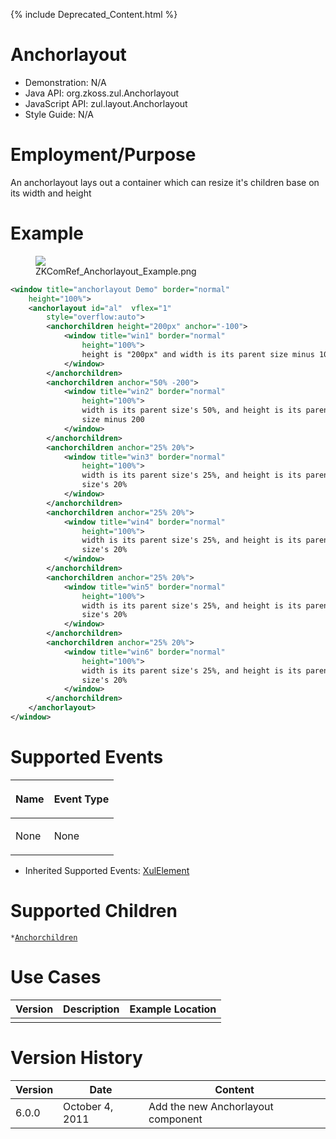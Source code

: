  {% include Deprecated_Content.html %}

# Anchorlayout

- Demonstration: N/A
- Java API: <javadoc>org.zkoss.zul.Anchorlayout</javadoc>
- JavaScript API:
  <javadoc directory="jsdoc">zul.layout.Anchorlayout</javadoc>
- Style Guide: N/A

# Employment/Purpose

An anchorlayout lays out a container which can resize it's children base
on its width and height

# Example

<figure>
<img src="images/ZKComRef_Anchorlayout_Example.png
title="ZKComRef_Anchorlayout_Example.png" />
<figcaption>ZKComRef_Anchorlayout_Example.png</figcaption>
</figure>

``` xml
<window title="anchorlayout Demo" border="normal" 
    height="100%">
    <anchorlayout id="al"  vflex="1"
        style="overflow:auto">
        <anchorchildren height="200px" anchor="-100">
            <window title="win1" border="normal" 
                height="100%">
                height is "200px" and width is its parent size minus 100
            </window>
        </anchorchildren>
        <anchorchildren anchor="50% -200">
            <window title="win2" border="normal" 
                height="100%">
                width is its parent size's 50%, and height is its parent
                size minus 200
            </window>
        </anchorchildren>
        <anchorchildren anchor="25% 20%">
            <window title="win3" border="normal" 
                height="100%">
                width is its parent size's 25%, and height is its parent
                size's 20%
            </window>
        </anchorchildren>
        <anchorchildren anchor="25% 20%">
            <window title="win4" border="normal" 
                height="100%">
                width is its parent size's 25%, and height is its parent
                size's 20%
            </window>
        </anchorchildren>
        <anchorchildren anchor="25% 20%">
            <window title="win5" border="normal" 
                height="100%">
                width is its parent size's 25%, and height is its parent
                size's 20%
            </window>
        </anchorchildren>
        <anchorchildren anchor="25% 20%">
            <window title="win6" border="normal" 
                height="100%">
                width is its parent size's 25%, and height is its parent
                size's 20%
            </window>
        </anchorchildren>
    </anchorlayout>
</window>
```

# Supported Events

<table>
<thead>
<tr class="header">
<th><center>
<p>Name</p>
</center></th>
<th><center>
<p>Event Type</p>
</center></th>
</tr>
</thead>
<tbody>
<tr class="odd">
<td><p>None</p></td>
<td><p>None</p></td>
</tr>
</tbody>
</table>

- Inherited Supported Events: [
  XulElement](ZK_Component_Reference/Base_Components/XulElement#Supported_Events)

# Supported Children

`*`[`Anchorchildren`](ZK_Component_Reference/Layouts/Anchorlayout/Anchorchildren)

# Use Cases

| Version | Description | Example Location |
|---------|-------------|------------------|
|         |             |                  |

# Version History



| Version | Date            | Content                            |
|---------|-----------------|------------------------------------|
| 6.0.0   | October 4, 2011 | Add the new Anchorlayout component |


